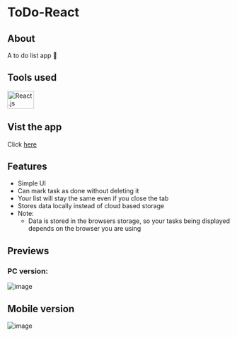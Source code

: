 # ToDo-React

## About

A to do list app 📄 

## Tools used

<img src="https://upload.wikimedia.org/wikipedia/commons/thumb/a/a7/React-icon.svg/2560px-React-icon.svg.png" alt="React.js" width="60" height="40"/>

## Vist the app 
Click [here](https://vinayak5002.github.io/ToDo-React/)

## Features

- Simple UI
- Can mark task as done without deleting it
- Your list will stay the same even if you close the tab
- Stores data locally instead of cloud based storage
- Note:
  - Data is stored in the browsers storage, so your tasks being displayed depends on the browser you are using

## Previews

### PC version:

![image](https://user-images.githubusercontent.com/82216732/128673965-a8c1a3a0-0eff-4db0-9c93-fcc1157fb552.png)

## Mobile version

![image](https://user-images.githubusercontent.com/82216732/128674096-fd6ad943-7dc7-47aa-8066-89e46ecf53d2.png)
